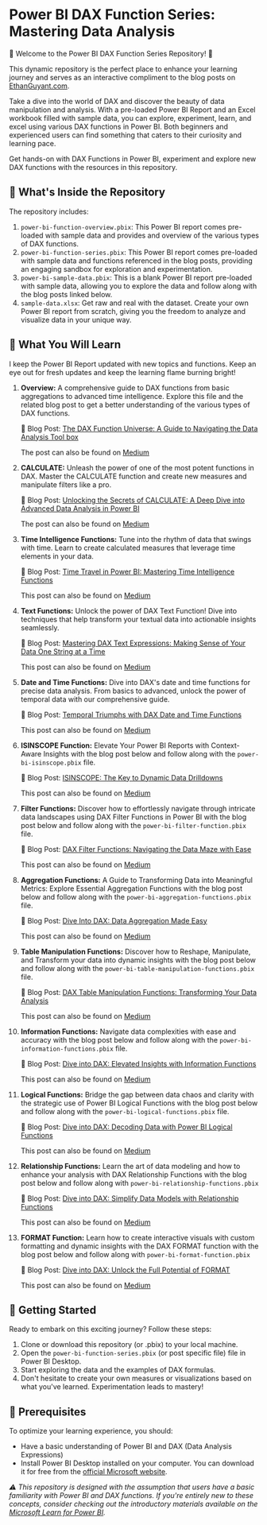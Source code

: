 # Power BI DAX Function Series: Mastering Data Analysis

🎉 Welcome to the Power BI DAX Function Series Repository! 🎉

This dynamic repository is the perfect place to enhance your learning journey and serves as an interactive compliment to the blog posts on [EthanGuyant.com](https://ethanguyant.com). 

Take a dive into the world of DAX and discover the beauty of data manipulation and analysis. With a pre-loaded Power BI Report and an Excel workbook filled with sample data, you can explore, experiment, learn, and excel using various DAX functions in Power BI. Both beginners and experienced users can find something that caters to their curiosity and learning pace.

Get hands-on with DAX Functions in Power BI, experiment and explore new DAX functions with the resources in this repository.

## 📂 What's Inside the Repository

The repository includes:
1) `power-bi-function-overview.pbix`: This Power BI report comes pre-loaded with sample data and provides and overview of the various types of DAX functions.
2) `power-bi-function-series.pbix`: This Power BI report comes pre-loaded with sample data and functions referenced in the blog posts, providing an engaging sandbox for exploration and experimentation.
3) `power-bi-sample-data.pbix`: This is a blank Power BI report pre-loaded with sample data, allowing you to explore the data and follow along with the blog posts linked below.
4) `sample-data.xlsx`: Get raw and real with the dataset. Create your own Power BI report from scratch, giving you the freedom to analyze and visualize data in your unique way.

## 🎯 What You Will Learn

I keep the Power BI Report updated with new topics and functions. Keep an eye out for fresh updates and keep the learning flame burning bright!

1) **Overview:** A comprehensive guide to DAX functions from basic aggregations to advanced time intelligence. Explore this file and the related blog post to get a better understanding of the various types of DAX functions.

   📰 Blog Post: [The DAX Function Universe: A Guide to Navigating the Data Analysis Tool box](https://ethanguyant.com/blog/2023-09-14-dax-function-toolkit/)

   The post can also be found on [Medium](https://medium.com/microsoft-power-bi/the-dax-function-universe-a-guide-to-navigating-the-data-analysis-tool-box-cb0a23dcc9ed)

2) **CALCULATE:** Unleash the power of one of the most potent functions in DAX. Master the CALCULATE function and create new measures and manipulate filters like a pro.

   📰 Blog Post: [Unlocking the Secrets of CALCULATE: A Deep Dive into Advanced Data Analysis in Power BI](http://ethanguyant.com/2023/07/08/unlocking-the-secrets-of-calculate-a-deep-dive-into-advanced-data-analysis-in-power-bi/)

   The post can also be found on [Medium](https://medium.com/inquisitive-nature/unlocking-the-secrets-of-calculate-a-deep-dive-into-advanced-data-analysis-in-power-bi-62ed1bb740e3)
   
3) **Time Intelligence Functions:** Tune into the rhythm of data that swings with time. Learn to create calculated measures that leverage time elements in your data.

    📰 Blog Post: [Time Travel in Power BI: Mastering Time Intelligence Functions](http://ethanguyant.com/2023/07/19/time-travel-in-power-bi-mastering-time-intelligence-functions/)

   This post can also be found on [Medium](https://medium.com/inquisitive-nature/time-travel-in-power-bi-mastering-time-intelligence-functions-bccc2904a7fa)
   
4) **Text Functions:** Unlock the power of DAX Text Function! Dive into techniques that help transform your textual data into actionable insights seamlessly.

    📰 Blog Post: [Mastering DAX Text Expressions: Making Sense of Your Data One String at a Time](http://ethanguyant.com/2023/08/14/mastering-dax-text-expressions-making-sense-of-your-data-one-string-at-a-time/)

   This post can also be found on [Medium](https://medium.com/microsoft-power-bi/mastering-dax-text-expressions-making-sense-of-your-data-one-string-at-a-time-da3e7f7075f2)

5) **Date and Time Functions:** Dive into DAX's date and time functions for precise data analysis. From basics to advanced, unlock the power of temporal data with our comprehensive guide.

    📰 Blog Post: [Temporal Triumphs with DAX Date and Time Functions](http://ethanguyant.com/2023/10/20/temporal-triumphs-with-dax-date-and-time-functions/)

   This post can also be found on [Medium](https://medium.com/@emguyant/temporal-triumphs-with-dax-date-and-time-functions-2afbed418f23)

6) **ISINSCOPE Function:** Elevate Your Power BI Reports with Context-Aware Insights with the blog post below and follow along with the `power-bi-isinscope.pbix` file.

    📰 Blog Post: [ISINSCOPE: The Key to Dynamic Data Drilldowns](https://ethanguyant.com/2023/11/03/isinscope-the-key-to-dynamic-data-drilldowns/)

   This post can also be found on [Medium](https://medium.com/microsoft-power-bi/isinscope-the-key-to-dynamic-data-drilldowns-10007091e7ba)

7) **Filter Functions:** Discover how to effortlessly navigate through intricate data landscapes using DAX Filter Functions in Power BI with the blog post below and follow along with the `power-bi-filter-function.pbix` file.

    📰 Blog Post: [DAX Filter Functions: Navigating the Data Maze with Ease](https://ethanguyant.com/2023/12/06/dax-filter-functions-navigating-the-data-maze-with-ease/)

   This post can also be found on [Medium](https://medium.com/microsoft-power-bi/dax-filter-functions-navigating-the-data-maze-with-ease-52c010b7ffb4?sk=a88bbc3e6105aff8411df1a4626042b9)

8) **Aggregation Functions:** A Guide to Transforming Data into Meaningful Metrics: Explore Essential Aggregation Functions with the blog post below and follow along with the `power-bi-aggregation-functions.pbix` file.

    📰 Blog Post: [Dive Into DAX: Data Aggregation Made Easy](https://ethanguyant.com/2024/01/07/dive-into-dax-data-aggregation-made-easy/)

   This post can also be found on [Medium](https://medium.com/microsoft-power-bi/dive-into-dax-data-aggregation-made-easy-45c514f96c64?sk=d729833f0885a1a4e89576babed7794e)

9) **Table Manipulation Functions:** Discover how to Reshape, Manipulate, and Transform your data into dynamic insights with the blog post below and follow along with the `power-bi-table-manipulation-functions.pbix` file.

    📰 Blog Post: [DAX Table Manipulation Functions: Transforming Your Data Analysis](https://ethanguyant.com/2024/02/04/dax-table-manipulation-functions-transforming-your-data-analysis/)

   This post can also be found on [Medium](https://medium.com/microsoft-power-bi/dax-table-manipulation-functions-transforming-your-data-analysis-ba05a0474efe)

10) **Information Functions:** Navigate data complexities with ease and accuracy with the blog post below and follow along with the `power-bi-information-functions.pbix` file.

    📰 Blog Post: [Dive into DAX: Elevated Insights with Information Functions](https://ethanguyant.com/2024/03/09/dive-into-dax-elevated-insights-with-information-functions/)
    
    This post can also be found on [Medium](https://medium.com/@emguyant/dive-into-dax-elevated-insights-with-information-functions-6f9b385de0ed)

11) **Logical Functions:** Bridge the gap between data chaos and clarity with the strategic use of Power BI Logical Functions with the blog post below and follow along with the `power-bi-logical-functions.pbix` file.

    📰 Blog Post: [Dive into DAX: Decoding Data with Power BI Logical Functions](https://ethanguyant.com/2024/04/05/dive-into-dax-decoding-data-with-power-bi-logical-functions/)

    This post can also be found on [Medium](https://medium.com/microsoft-power-bi/dive-into-dax-decoding-data-with-power-bi-logical-functions-bd3d1eafc15a)

12) **Relationship Functions:** Learn the art of data modeling and how to enhance your analysis with DAX Relationship Functions with the blog post below and follow along with `power-bi-relationship-functions.pbix`

    📰 Blog Post: [Dive into DAX: Simplify Data Models with Relationship Functions](https://ethanguyant.com/2024/06/04/dive-into-dax-simplify-data-models-with-relationship-functions/)

    This post can also be found on [Medium](https://medium.com/@emguyant/dive-into-dax-simplify-data-models-with-relationship-functions-57d41587e83a)

13) **FORMAT Function:** Learn how to create interactive visuals with custom formatting and dynamic insights with the DAX FORMAT function with the blog post below and follow along with `power-bi-format-function.pbix`

    📰 Blog Post: [Dive into DAX: Unlock the Full Potential of FORMAT](https://ethanguyant.com/2025/01/27/dive-into-dax-unlock-the-full-potential-of-format/)

    This post can also be found on [Medium](https://medium.com/@emguyant/dive-into-dax-unlock-the-full-potential-of-format-e73501c025ac)
    
## 🚀 Getting Started

Ready to embark on this exciting journey? Follow these steps:

1) Clone or download this repository (or .pbix) to your local machine.
2) Open the `power-bi-function-series.pbix` (or post specific file) file in Power BI Desktop.
3) Start exploring the data and the examples of DAX formulas.
4) Don't hesitate to create your own measures or visualizations based on what you've learned. Experimentation leads to mastery!

## 🔑 Prerequisites

To optimize your learning experience, you should:

* Have a basic understanding of Power BI and DAX (Data Analysis Expressions)
* Install Power BI Desktop installed on your computer. You can download it for free from the [official Microsoft website](https://powerbi.microsoft.com/en-us/desktop/).


*⚠️ This repository is designed with the assumption that users have a basic familiarity with Power BI and DAX functions. If you're entirely new to these concepts, consider checking out the introductory materials available on the [Microsoft Learn for Power BI](https://learn.microsoft.com/en-us/training/powerplatform/power-bi?WT.mc_id=powerbi_landingpage-docs-link).*
